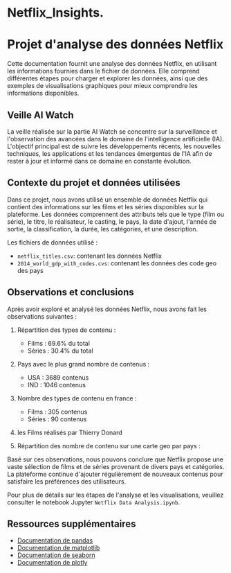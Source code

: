 # Netflix_Insights.

# Projet d'analyse des données Netflix

Cette documentation fournit une analyse des données Netflix, en utilisant les informations fournies dans le fichier de données. Elle comprend différentes étapes pour charger et explorer les données, ainsi que des exemples de visualisations graphiques pour mieux comprendre les informations disponibles.
## Veille AI Watch
La veille réalisée sur la partie AI Watch se concentre sur la surveillance et l'observation des avancées dans le domaine de l'intelligence artificielle (IA). L'objectif principal est de suivre les développements récents, les nouvelles techniques, les applications et les tendances émergentes de l'IA afin de rester à jour et informé dans ce domaine en constante évolution.



## Contexte du projet et données utilisées

Dans ce projet, nous avons utilisé un ensemble de données Netflix qui contient des informations sur les films et les séries disponibles sur la plateforme. Les données comprennent des attributs tels que le type (film ou série), le titre, le réalisateur, le casting, le pays, la date d'ajout, l'année de sortie, la classification, la durée, les catégories, et une description.

Les fichiers de données utilisé :
 - `netflix_titles.csv`: contenant les données Netflix
 - `2014_world_gdp_with_codes.cvs`: contenant les données des code geo des pays

## Observations et conclusions

Après avoir exploré et analysé les données Netflix, nous avons fait les observations suivantes :

1. Répartition des types de contenu :
   - Films : 69.6% du total
   - Séries : 30.4% du total

2. Pays avec le plus grand nombre de contenus :
   - USA : 3689 contenus
   - IND : 1046 contenus

3. Nombre des types de contenu en france :
   - Films : 305 contenus
   - Séries : 90 contenus

4.  les Films réalisés par Thierry Donard


5. Répartition des nombre de contenu sur une carte geo par pays :

Basé sur ces observations, nous pouvons conclure que Netflix propose une vaste sélection de films et de séries provenant de divers pays et catégories. La plateforme continue d'ajouter régulièrement de nouveaux contenus pour satisfaire les préférences des utilisateurs.

Pour plus de détails sur les étapes de l'analyse et les visualisations, veuillez consulter le notebook Jupyter `Netflix Data Analysis.ipynb`.

## Ressources supplémentaires

- [Documentation de pandas](https://pandas.pydata.org/docs/)
- [Documentation de matplotlib](https://matplotlib.org/stable/contents.html)
- [Documentation de seaborn](https://seaborn.pydata.org/documentation.html)
- [Documentation de plotly ](https://plotly.com/python/)

